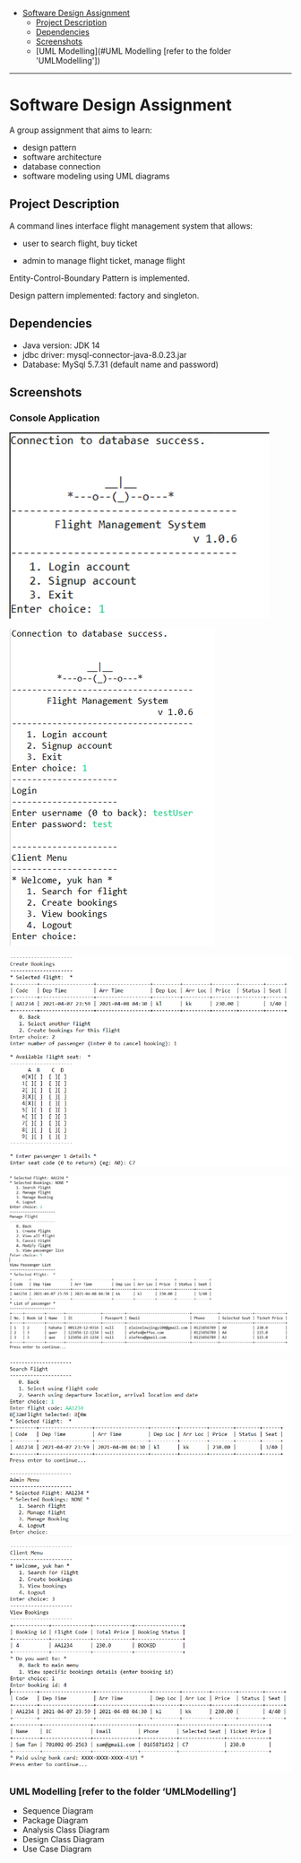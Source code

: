 - [Software Design Assignment](#software-design-assignment)
  - [Project Description](#project-description)
  - [Dependencies](#dependencies)
  - [Screenshots](#screenshots)
  - [UML Modelling](#UML Modelling [refer to the folder 'UMLModelling'])



<hr>

# Software Design Assignment

A group assignment that aims to learn:

- design pattern
- software architecture
- database connection
- software modeling using UML diagrams



## Project Description 

A command lines interface flight management system that allows: 

- user to search flight, buy ticket

- admin to manage flight ticket, manage flight

Entity-Control-Boundary Pattern is implemented.

Design pattern implemented: factory and singleton.



## Dependencies

- Java version: JDK 14
- jdbc driver: mysql-connector-java-8.0.23.jar
- Database: MySql 5.7.31 (default name and password)



## Screenshots

### Console Application

![main](Screenshots/main.png)

![LoginClientMenu](Screenshots/LoginClientMenu.png)

![Create Booking (if flight selected-1)](Screenshots/Create%20Booking%20(if%20flight%20selected-1).png)

![ViewPassengerList(Part 4)](Screenshots/ViewPassengerList(Part%204).png)

![SearchFlight2](Screenshots/SearchFlight2.png)

![View Bookings (if bookings exist)](Screenshots/View%20Bookings%20(if%20bookings%20exist).png)



### UML Modelling [refer to the folder ‘UMLModelling’]

* Sequence Diagram
* Package Diagram
* Analysis Class Diagram
* Design Class Diagram
* Use Case Diagram

